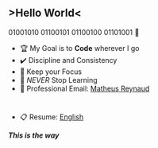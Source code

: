 ## >Hello World<

01001010 01100101 01100100 01101001 👾

- 🏆 My Goal is to **Code** wherever I go
- ✔️ Discipline and Consistency
- 🎯 Keep your Focus
- 🌱 _NEVER_ Stop Learning
- 📩 Professional Email: <a href="mailto:matheuxcode@gmail.com">Matheus Reynaud</a>
#
- 📋 Resume: <a href="https://docs.google.com/document/d/1tZDVT_Ib5vmgnQiNQzH5iItnE3qbfYFy/edit?usp=sharing&ouid=111368209930853692993&rtpof=true&sd=true">English </a>


**_This is the way_**
